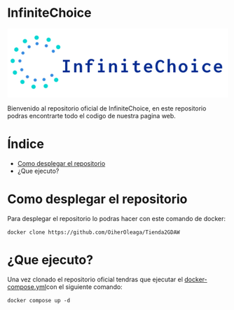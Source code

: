 # InfiniteChoice

![Logo InfiniteChoice](https://github.com/OiherOleaga/Tienda2GDAW/blob/documentacion/www/assets/Logo/logo.png)

Bienvenido al repositorio oficial de InfiniteChoice, en este repositorio podras encontrarte todo el codigo de nuestra pagina web.

# Índice

* [Como desplegar el repositorio](https://github.com/OiherOleaga/Tienda2GDAW/tree/documentacion#como-desplegar-el-repositorio)
* ¿Que ejecuto?

# Como desplegar el repositorio
Para desplegar el repositorio lo podras hacer con este comando de docker:
```
docker clone https://github.com/OiherOleaga/Tienda2GDAW
```

# ¿Que ejecuto?
Una vez clonado el repositorio oficial tendras que ejecutar el [docker-compose.yml](https://github.com/OiherOleaga/Tienda2GDAW/blob/documentacion/docker-compose.yml)con el siguiente comando: 
```
docker compose up -d
```